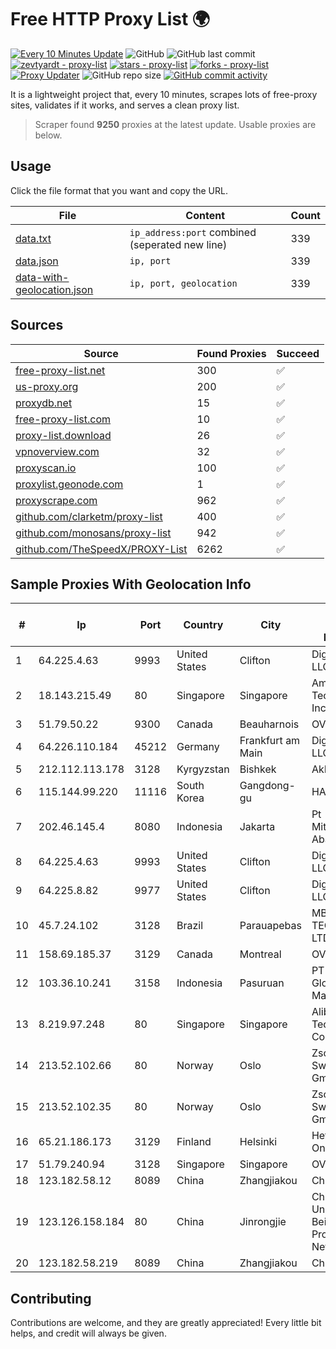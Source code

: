 
# Free HTTP Proxy List 🌍

[![Every 10 Minutes Update](https://github.com/mertguvencli/http-proxy-list/actions/workflows/main.yml/badge.svg?branch=main)](https://github.com/mertguvencli/http-proxy-list/actions/workflows/main.yml)
![GitHub](https://img.shields.io/github/license/mertguvencli/http-proxy-list)
![GitHub last commit](https://img.shields.io/github/last-commit/mertguvencli/http-proxy-list)
[![zevtyardt - proxy-list](https://img.shields.io/static/v1?label=zevtyardt&message=proxy-list&color=blue&logo=github)](https://github.com/zevtyardt/proxy-list "Go to GitHub repo")
[![stars - proxy-list](https://img.shields.io/github/stars/zevtyardt/proxy-list?style=social)](https://github.com/zevtyardt/proxy-list)
[![forks - proxy-list](https://img.shields.io/github/forks/zevtyardt/proxy-list?style=social)](https://github.com/zevtyardt/proxy-list)
[![Proxy Updater](https://github.com/zevtyardt/proxy-list/workflows/Proxy%20Updater/badge.svg)](https://github.com/zevtyardt/proxy-list/actions?query=workflow:"Proxy+Updater")
![GitHub repo size](https://img.shields.io/github/repo-size/zevtyardt/proxy-list)
[![GitHub commit activity](https://img.shields.io/github/commit-activity/m/zevtyardt/proxy-list?logo=commits)](https://github.com/zevtyardt/proxy-list/commits/main)

It is a lightweight project that, every 10 minutes, scrapes lots of free-proxy sites, validates if it works, and serves a clean proxy list.

> Scraper found **9250** proxies at the latest update. Usable proxies are below.

## Usage

Click the file format that you want and copy the URL.

|File|Content|Count|
|----|-------|-----|
|[data.txt](https://raw.githubusercontent.com/mertguvencli/http-proxy-list/main/proxy-list/data.txt)|`ip_address:port` combined (seperated new line)|339|
|[data.json](https://raw.githubusercontent.com/mertguvencli/http-proxy-list/main/proxy-list/data.json)|`ip, port`|339|
|[data-with-geolocation.json](https://raw.githubusercontent.com/mertguvencli/http-proxy-list/main/proxy-list/data-with-geolocation.json)|`ip, port, geolocation`|339|

## Sources

|Source|Found Proxies|Succeed|
|------|-------------|-------|
|[free-proxy-list.net](https://free-proxy-list.net)|300|✅|
|[us-proxy.org](https://www.us-proxy.org)|200|✅|
|[proxydb.net](http://proxydb.net)|15|✅|
|[free-proxy-list.com](https://free-proxy-list.com/?page=&port=&type%5B%5D=http&type%5B%5D=https&up_time=0&search=Search)|10|✅|
|[proxy-list.download](https://www.proxy-list.download/HTTP)|26|✅|
|[vpnoverview.com](https://vpnoverview.com/privacy/anonymous-browsing/free-proxy-servers)|32|✅|
|[proxyscan.io](https://www.proxyscan.io)|100|✅|
|[proxylist.geonode.com](https://proxylist.geonode.com/api/proxy-list?limit=300&page=1&sort_by=lastChecked&sort_type=desc&protocols=http,https)|1|✅|
|[proxyscrape.com](https://api.proxyscrape.com/v2/?request=displayproxies&protocol=http&timeout=10000&country=all&ssl=all&anonymity=all)|962|✅|
|[github.com/clarketm/proxy-list](https://raw.githubusercontent.com/clarketm/proxy-list/master/proxy-list-raw.txt)|400|✅|
|[github.com/monosans/proxy-list](https://raw.githubusercontent.com/monosans/proxy-list/main/proxies/http.txt)|942|✅|
|[github.com/TheSpeedX/PROXY-List](https://raw.githubusercontent.com/TheSpeedX/PROXY-List/master/http.txt)|6262|✅|


## Sample Proxies With Geolocation Info

|#|Ip|Port|Country|City|Internet Service Provider|
|-|--|----|-------|----|-------------------------|
|1|64.225.4.63|9993|United States|Clifton|DigitalOcean, LLC|
|2|18.143.215.49|80|Singapore|Singapore|Amazon Technologies Inc.|
|3|51.79.50.22|9300|Canada|Beauharnois|OVH SAS|
|4|64.226.110.184|45212|Germany|Frankfurt am Main|DigitalOcean, LLC|
|5|212.112.113.178|3128|Kyrgyzstan|Bishkek|AkNet|
|6|115.144.99.220|11116|South Korea|Gangdong-gu|HAIonNet|
|7|202.46.145.4|8080|Indonesia|Jakarta|Pt Mithaharum Abadi|
|8|64.225.4.63|9993|United States|Clifton|DigitalOcean, LLC|
|9|64.225.8.82|9977|United States|Clifton|DigitalOcean, LLC|
|10|45.7.24.102|3128|Brazil|Parauapebas|MBG TECNOLOGIA LTDA EPP|
|11|158.69.185.37|3129|Canada|Montreal|OVH SAS|
|12|103.36.10.241|3158|Indonesia|Pasuruan|PT Awinet Global Mandiri|
|13|8.219.97.248|80|Singapore|Singapore|Alibaba (US) Technology Co., Ltd.|
|14|213.52.102.66|80|Norway|Oslo|Zscaler Switzerland GmbH|
|15|213.52.102.35|80|Norway|Oslo|Zscaler Switzerland GmbH|
|16|65.21.186.173|3129|Finland|Helsinki|Hetzner Online GmbH|
|17|51.79.240.94|3128|Singapore|Singapore|OVH SAS|
|18|123.182.58.12|8089|China|Zhangjiakou|Chinanet|
|19|123.126.158.184|80|China|Jinrongjie|China Unicom Beijing Province Network|
|20|123.182.58.219|8089|China|Zhangjiakou|Chinanet|



## Contributing

Contributions are welcome, and they are greatly appreciated! Every
little bit helps, and credit will always be given.

